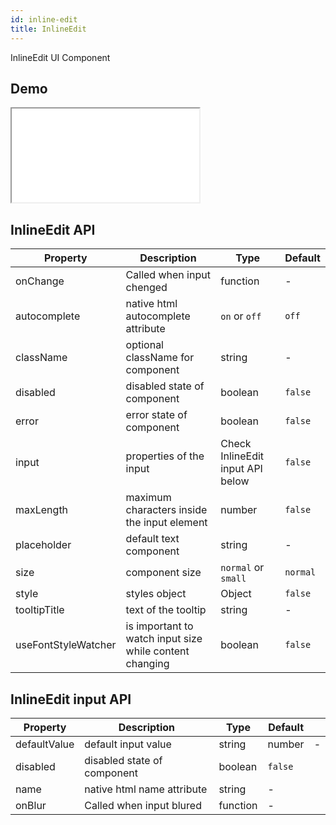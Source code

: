 ```yaml
---
id: inline-edit
title: InlineEdit
---
```


InlineEdit UI Component

## Demo

<iframe src="/storybook-static/iframe.html?id=components-inline-edit--default"></iframe>

## InlineEdit API

| Property            | Description                                             | Type                             | Default  |
| ------------------- | ------------------------------------------------------- | -------------------------------- | -------- |
| onChange            | Called when input chenged                               | function                         | -        |
| autocomplete        | native html autocomplete attribute                      | `on` or `off`                    | `off`    |
| className           | optional className for component                        | string                           | -        |
| disabled            | disabled state of component                             | boolean                          | `false`  |
| error               | error state of component                                | boolean                          | `false`  |
| input               | properties of the input                                 | Check InlineEdit input API below | `false`  |
| maxLength           | maximum characters inside the input element             | number                           | `false`  |
| placeholder         | default text component                                  | string                           | -        |
| size                | component size                                          | `normal` or `small`              | `normal` |
| style               | styles object                                           | Object                           | `false`  |
| tooltipTitle        | text of the tooltip                                     | string                           | -        |
| useFontStyleWatcher | is important to watch input size while content changing | boolean                          | `false`  |

## InlineEdit input API

| Property     | Description                 | Type     | Default |     |
| ------------ | --------------------------- | -------- | ------- | --- |
| defaultValue | default input value         | string   | number  | -   |
| disabled     | disabled state of component | boolean  | `false` |     |
| name         | native html name attribute  | string   | -       |     |
| onBlur       | Called when input blured    | function | -       |     |
